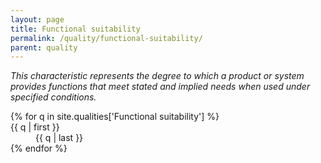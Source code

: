 ```yaml
---
layout: page
title: Functional suitability
permalink: /quality/functional-suitability/
parent: quality
---
```


_This characteristic represents the degree to which a product or system provides functions that meet stated and implied
needs when used under specified conditions._

<dl>
{% for q in site.qualities['Functional suitability'] %}
    <dt>{{ q | first }}</dt>
    <dd>{{ q | last }}</dd>
{% endfor %}
</dl>
